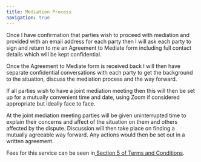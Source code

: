 ```yaml
---
title: Mediation Process
navigation: true
---
```

Once I have confirmation that parties wish to proceed with mediation and provided with an email address for each party then I will ask each party to sign and return to me an Agreement to Mediate form including full contact details which will be kept confidential. 

Once the Agreement to Mediate form is received back I will then have separate confidential conversations with each party to get the background to the situation, discuss the mediation process and the way forward. 

If all parties wish to have a joint mediation meeting then this will then be set up for a mutually convenient time and date, using Zoom if considered appropriate but ideally face to face.

At the joint mediation meeting parties will be given uninterrupted time to explain their concerns and affect of the situation on them and others affected by the dispute. Discussion will then take place on finding a mutually agreeable way forward. Any actions would then be set out in a written agreement. 

Fees for this service can be seen in[ Section 5 of Terms and Conditions](https://wallisfamilymediation.co.uk/terms).